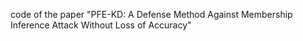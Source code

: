 code of the paper "PFE-KD: A Defense Method Against  Membership Inference Attack Without Loss of Accuracy"
